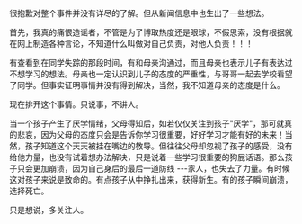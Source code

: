 
<BlogInfo id="1204" title="新闻有感" author="小格" pv=0 read_times=0 pre_cost_time=22 category="课外" tag_list="[]" create_time="2023.02.02 13:35:59.706133" update_time="2023.02.02 13:35:59" />

很抱歉对整个事件并没有详尽的了解。但从新闻信息中也生出了一些想法。

首先，我真的痛恨造谣者，不管是为了博取热度还是眼球，不假思索，没有根据就在网上制造各种言论，不知道什么叫做对自己负责，对他人负责！！！

有查看到在同学失踪的那段时间，有和母亲沟通过，而且母亲也表示儿子有表达过不想学习的想法。母亲也一定认识到儿子的态度的严重性，与哥哥一起去学校看望了同学。但事实证明事情并没有得到解决，当然，我不知道母亲的态度是什么。

现在排开这个事情。只说事，不讲人。



当一个孩子产生了厌学情绪，父母得知后，如若仅仅关注到孩子"厌学"，那可就真的悲哀，因为父母的态度只会是告诉你学习很重要，好好学习才能有好的未来！当然，孩子知道这个天天被挂在嘴边的教导。但往往父母却忽视了孩子的感受，没有给他力量，也没有试着想办法解决，只是说着一些学习很重要的狗屁话语。那么孩子只会更加崩溃，因为自己身后的最后一道防线
---家人，也失去了力量。有时候这对孩子来说是致命的。有点孩子从中挣扎出来，获得新生。有的孩子瞬间崩溃，选择死亡。

只是想说，多关注人。


